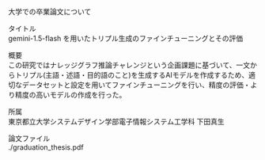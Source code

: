 大学での卒業論文について

タイトル  
gemini-1.5-flash を用いたトリプル生成のファインチューニングとその評価

概要  
この研究ではナレッジグラフ推論チャレンジという企画課題に基づいて、一文からトリプル(主語・述語・目的語のこと)を生成するAIモデルを作成するため、適切なデータセットと設定を用いてファインチューニングを行い、精度の評価・より精度の高いモデルの作成を行った。

所属  
東京都立大学システムデザイン学部電子情報システム工学科
下田真生

論文ファイル  
./graduation_thesis.pdf
